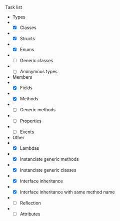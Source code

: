 Task list
- Types
- - [x] Classes
- - [x] Structs
- - [x] Enums
- - [ ] Generic classes
- - [ ] Anonymous types
- Members
- - [x] Fields
- - [x] Methods
- - [ ] Generic methods
- - [ ] Properties
- - [ ] Events
- Other
- - [x] Lambdas
- - [x] Instanciate generic methods
- - [x] Instanciate generic classes
- - [x] Interface inheritance
- - [x] Interface inheritance with same method name
- - [ ] Reflection
- - [ ] Attributes
